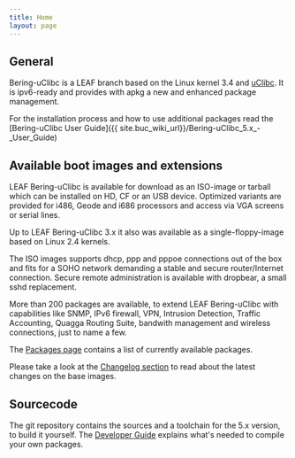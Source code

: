 ```yaml
---
title: Home
layout: page
---
```

General
-------
Bering-uClibc is a LEAF branch based on the Linux kernel 3.4 and [uClibc](http://uclibc.org/about.html). It is ipv6-ready and provides with apkg a new and enhanced package management.

For the installation process and how to use additional packages read the [Bering-uClibc User Guide]({{ site.buc_wiki_url}}/Bering-uClibc_5.x_-_User_Guide)

Available boot images and extensions
------------------------------------
LEAF Bering-uClibc is available for download as an ISO-image or tarball which can be installed on HD, CF or an USB device. Optimized variants are provided for i486, Geode and i686 processors and access via VGA screens or serial lines.

Up to LEAF Bering-uClibc 3.x it also was available as a single-floppy-image based on Linux 2.4 kernels.

The ISO images supports dhcp, ppp and pppoe connections out of the box and fits for a SOHO network demanding a stable and secure router/Internet connection. Secure remote administration is available with dropbear, a small sshd replacement.

More than 200 packages are available, to extend LEAF Bering-uClibc with capabilities like SNMP, IPv6 firewall, VPN, Intrusion Detection, Traffic Accounting, Quagga Routing Suite, bandwith management and wireless connections, just to name a few.

The [Packages page](http://leaf.sourceforge.net/bering-uclibc/index.php?module=pagemaster&PAGE_user_op=view_page&PAGE_id=12&MMN_position=32:32) contains a list of currently available packages.

Please take a look at the [Changelog section]({{site.buc_wiki_url}}/Bering-uClibc_5.1.x_-_Changelog) to read about the latest changes on the base images.
 
Sourcecode
----------
The git repository contains the sources and a toolchain for the 5.x version, to build it yourself. The [Developer Guide]({{site.buc_wiki_url}}/Bering-uClibc_5.x_-_Developer_Guide) explains what's needed to compile your own packages.
